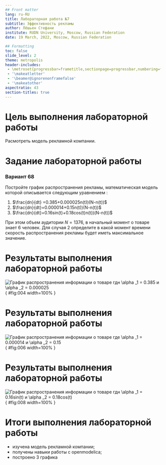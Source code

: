 ```yaml
---
## Front matter
lang: ru-RU
title: Лабораторная работа №7
subtitle: Эффективность рекламы
author: Лёшьен Стефани
institute: RUDN University, Moscow, Russian Federation
date: 19 March, 2022, Moscow, Russian Federation

## Formatting
toc: false
slide_level: 2
theme: metropolis
header-includes: 
 - \metroset{progressbar=frametitle,sectionpage=progressbar,numbering=fraction}
 - '\makeatletter'
 - '\beamer@ignorenonframefalse'
 - '\makeatother'
aspectratio: 43
section-titles: true
---
```

# Цель выполнения лабораторной работы

Расмотреть модель рекламной компании.

# Задание лабораторной работы
### Вариант 68
Постройте график распространения рекламы, математическая модель которой описывается следующим уравнением :

1. $\frac{dn}{dt} =0.385+0.000025n(t))(N-n(t))$
2. $\frac{dn}{dt}=0.000014+0.15n(t))(N-n(t))$
3. $\frac{dn}{dt}=0.16sin(t)+0.18cos(t)n(t))(N-n(t))$

При этом объем аудитории $N=1376$, в начальный момент о товаре знает 6 человек. Для случая 2 определите в какой момент времени скорость распространения рекламы будет иметь максимальное значение.


# Результаты выполнения лабораторной работы

![График распространения информации о товаре гдн $\alpha _1 = 0.385$ и $\alpha _2 = 0.000025$](image/image4.png){ #fig:004 width=100% }

# Результаты выполнения лабораторной работы

![График распространения информации о товаре где $\alpha _1 = 0.000014$ и $\alpha _2 = 0.15$](image/image6.png){ #fig:006 width=100% }

# Результаты выполнения лабораторной работы
![График распространения информации о товаре гдн $\alpha _1 = 0.16sin(t)$ и $\alpha _2 = 0.18cos(t)$](image/image8.png){ #fig:008 width=100% }


# Итоги выполнения лабораторной работы

- изучена модель рекламной компании;
- получены навыки работы с openmodelica;
- построено 3 графикa